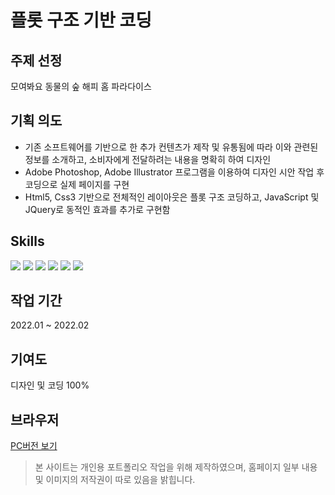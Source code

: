 # 플롯 구조 기반 코딩

## 주제 선정
모여봐요 동물의 숲 해피 홈 파라다이스

## 기획 의도
- 기존 소프트웨어를 기반으로 한 추가 컨텐츠가 제작 및 유통됨에 따라 이와 관련된 정보를 소개하고, 소비자에게 전달하려는 내용을 명확히 하여 디자인
- Adobe Photoshop, Adobe Illustrator 프로그램을 이용하여 디자인 시안 작업 후 코딩으로 실제 페이지를 구현
- Html5, Css3 기반으로 전체적인 레이아웃은 플롯 구조 코딩하고, JavaScript 및 JQuery로 동적인 효과를 추가로 구현함

## Skills
<div style="align: left;">
<img src="https://img.shields.io/badge/HTML5-E34F26?style=flat-square&logo=HTML5&logoColor=white">
  <img src="https://img.shields.io/badge/CSS3-1572B6?style=flat-square&logo=CSS3&logoColor=white">
  <img src="https://img.shields.io/badge/Javascript-F7DF1E?style=flat-square&logo=Javascript&logoColor=white">
  <img src="https://img.shields.io/badge/jQuery-0769AD?style=flat-square&logo=jQuery&logoColor=white">
  <img src="https://img.shields.io/badge/Adobe Photoshop-31A8FF?style=flat-square&logo=Adobe Photoshop&logoColor=white"/>
  <img src="https://img.shields.io/badge/Adobe Illustrator-FF9A00?style=flat-square&logo=Adobe Illustrator&logoColor=white"/>
</div>

## 작업 기간
2022.01 ~ 2022.02

## 기여도
디자인 및 코딩 100%

## 브라우저
[PC버전 보기](http://eunbij.github.io/pf_animalcrossing)

> 본 사이트는 개인용 포트폴리오 작업을 위해 제작하였으며, 홈페이지 일부 내용 및 이미지의 저작권이 따로 있음을 밝힙니다.

